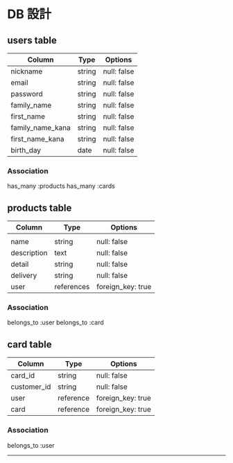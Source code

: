 # DB 設計

## users table

| Column             | Type                | Options                 |
|--------------------|---------------------|-------------------------|
| nickname           | string              | null: false             |
| email              | string              | null: false             |
| password           | string              | null: false             |
| family_name        | string              | null: false             |
| first_name         | string              | null: false             |
| family_name_kana   | string              | null: false             |
| first_name_kana    | string              | null: false             |
| birth_day          | date                | null: false             |

### Association

has_many :products
has_many :cards

## products table

| Column             | Type                | Options                 |
|--------------------|---------------------|-------------------------|
|               ||
| name               | string              | null: false             |
| description        | text                | null: false             |
| detail             | string              | null: false             |
| delivery           | string              | null: false             |
| user               | references          | foreign_key: true       |

### Association

belongs_to :user
belongs_to :card

## card table

| Column             | Type                | Options                 |
|--------------------|---------------------|-------------------------|
| card_id            | string              | null: false             |
| customer_id        | string              | null: false             |
| user               | reference           | foreign_key: true       |
| card               | reference           | foreign_key: true       |

### Association

belongs_to :user

----------------------------------------------------------------------